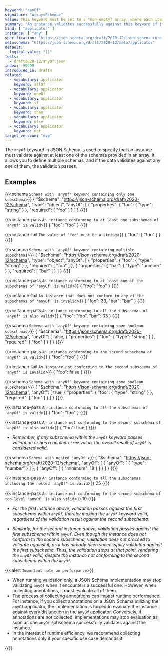 ```yaml
---
keyword: "anyOf"
signature: "Array<Schema>"
value: This keyword must be set to a *non-empty* array, where each item is a valid JSON Schema
summary: "An instance validates successfully against this keyword if it validates successfully against at least one schema defined by this keyword's value."
kind: [ "applicator" ]
instance: [ "any" ]
specification: "https://json-schema.org/draft/2020-12/json-schema-core.html#section-10.2.1.2"
metaschema: "https://json-schema.org/draft/2020-12/meta/applicator"
default:
  logical_value: "[]"
tests:
  - draft2020-12/anyOf.json
index: -99999
introduced_in: draft4
related:
  - vocabulary: applicator
    keyword: allOf
  - vocabulary: applicator
    keyword: oneOf
  - vocabulary: applicator
    keyword: if
  - vocabulary: applicator
    keyword: then
  - vocabulary: applicator
    keyword: else
  - vocabulary: applicator
    keyword: not
target_version: "mvp"
---
```


The `anyOf` keyword in JSON Schema is used to specify that an instance must validate against at least one of the schemas provided in an array. It allows you to define multiple schemas, and if the data validates against any one of them, the validation passes.

## Examples

{{<schema `Schema with 'anyOf' keyword containing only one subschema`>}}
{
  "$schema": "https://json-schema.org/draft/2020-12/schema",
  "type": "object",
  "anyOf": [
    {
      "properties": {
        "foo": { "type": "string" }
      },
      "required": [ "foo" ]
    }
  ]
}
{{</schema>}}

{{<instance-pass `An instance conforming to at least one subschemas of 'anyOf' is valid`>}}
{ "foo": "foo" }
{{</instance-pass>}}

{{<instance-fail `The value of 'foo' must be a string`>}}
{ "foo": [ "foo" ] }
{{</instance-fail>}}

{{<schema `Schema with 'anyOf' keyword containing multiple subschemas`>}}
{
  "$schema": "https://json-schema.org/draft/2020-12/schema",
  "type": "object",
  "anyOf": [
    {
      "properties": {
        "foo": { "type": "string" }
      },
      "required": [ "foo" ]
    },
    {
      "properties": {
        "bar": { "type": "number" }
      },
      "required": [ "bar" ]
    }
  ]
}
{{</schema>}}

{{<instance-pass `An instance conforming to at least one of the subschemas of 'anyOf' is valid`>}}
{ "foo": "foo" }
{{</instance-pass>}}

{{<instance-fail `An instance that does not conform to any of the subschemas of 'anyOf' is invalid`>}}
{ "foo": 33, "bar": "bar" }
{{</instance-fail>}}

{{<instance-pass `An instance conforming to all the subschemas of 'anyOf' is also valid`>}}
{ "foo": "foo", "bar": 33 }
{{</instance-pass>}}

{{<schema `Schema with 'anyOf' keyword containing some boolean subschemas`>}}
{
  "$schema": "https://json-schema.org/draft/2020-12/schema",
  "anyOf": [
    false,
    {
      "properties": {
        "foo": { "type": "string" }
      },
      "required": [ "foo" ]
    }
  ]
}
{{</schema>}}

{{<instance-pass `An instance conforming to the second subschema of 'anyOf' is valid`>}}
{ "foo": "foo" }
{{</instance-pass>}}

{{<instance-fail `An instance not conforming to the second subschema of 'anyOf' is invalid`>}}
{ "foo": false }
{{</instance-fail>}}

{{<schema `Schema with 'anyOf' keyword containing some boolean subschemas`>}}
{
  "$schema": "https://json-schema.org/draft/2020-12/schema",
  "anyOf": [
    true,
    {
      "properties": {
        "foo": { "type": "string" }
      },
      "required": [ "foo" ]
    }
  ]
}
{{</schema>}}

{{<instance-pass `An instance conforming to all the subschemas of 'anyOf' is valid`>}}
{ "foo": "foo" }
{{</instance-pass>}}

{{<instance-pass `An instance not conforming to the second subschema of 'anyOf' is also valid`>}}
{ "foo": true }
{{</instance-pass>}}
* _Remember, if any subschema within the `anyOf` keyword passes validation or has a boolean `true` value, the overall result of `anyOf` is considered valid._

{{<schema `Schema with nested 'anyOf'`>}}
{
  "$schema": "https://json-schema.org/draft/2020-12/schema",
  "anyOf": [
    {
      "anyOf": [
        { "type": "number" }
      ]
    },
    {
      "anyOf": [
        { "minimum": 18 }
      ]
    }
  ]
}
{{</schema>}}

{{<instance-pass `An instance conforming to all the subschemas including the nested 'anyOf' is valid`>}}
25
{{</instance-pass>}}

{{<instance-pass `An instance not conforming to the second subschema of top-level 'anyOf' is also valid`>}}
10
{{</instance-pass>}}
* _For the first instance above, validation passes against the first subschema within `anyOf`, thereby making the `anyOf` keyword valid, regardless of the validation result against the second subschema._

* _Similarly, for the second instance above, validation passes against the first subschema within `anyOf`. Even though the instance does not conform to the second subschema, validation does not proceed to validate against it, as it has already been successfully validated against the first subschema. Thus, the validation stops at that point, rendering the `anyOf` valid, despite the instance not conforming to the second subschema within the `anyOf`._

{{<alert `Important note on performance`>}}
* When running validation only, a JSON Schema implementation may stop validating `anyOf` when it encounters a successful one. However, when collecting annotations, it must evaluate all of them.
* The process of collecting annotations can impact runtime performance. For instance, if you collect annotations on a JSON Schema utilizing the `anyOf` applicator, the implementation is forced to evaluate the instance against every disjunction in the `anyOf` applicator. Conversely, if annotations are not collected, implementations may stop evaluation as soon as one `anyOf` subschema successfully validates against the instance.
* In the interest of runtime efficiency, we recommend collecting annotations only if your specific use case demands it.

{{</alert>}}
